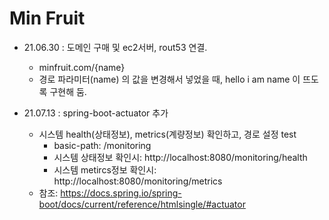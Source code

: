 # Min Fruit
- 21.06.30 : 도메인 구매 및 ec2서버, rout53 연결.
    - minfruit.com/{name} 
    - 경로 파라미터(name) 의 값을 변경해서 넣었을 때, hello i am name 이 뜨도록 구현해 둠.
    
- 21.07.13 : spring-boot-actuator 추가
  - 시스템 health(상태정보), metrics(계량정보) 확인하고, 경로 설정 test
      - basic-path: /monitoring
      - 시스템 상태정보 확인시: http://localhost:8080/monitoring/health
      - 시스템 metircs정보 확인시: http://localhost:8080/monitoring/metrics
  - 참조: https://docs.spring.io/spring-boot/docs/current/reference/htmlsingle/#actuator